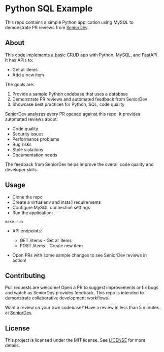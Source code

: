 # Python SQL Example

This repo contains a simple Python application using MySQL to demonstrate PR reviews from [SeniorDev](https://seniordev.ai).

## About

This code implements a basic CRUD app with Python, MySQL, and FastAPI. It has APIs to:

- Get all items
- Add a new item

The goals are:

1. Provide a sample Python codebase that uses a database
2. Demonstrate PR reviews and automated feedback from SeniorDev
3. Showcase best practices for Python, SQL, code quality

SeniorDev analyzes every PR opened against this repo. It provides automated reviews about:

- Code quality
- Security issues
- Performance problems
- Bug risks
- Style violations
- Documentation needs

The feedback from SeniorDev helps improve the overall code quality and developer skills.

## Usage

- Clone the repo
- Create a virtualenv and install requirements
- Configure MySQL connection settings
- Run the application:

```
make run
```

- API endpoints:

  - GET /items - Get all items
  - POST /items - Create new item
  
- Open PRs with some sample changes to see SeniorDev reviews in action!

## Contributing

Pull requests are welcome! Open a PR to suggest improvements or fix bugs and watch as SeniorDev provides feedback. This repo is intended to demonstrate collaborative development workflows.

Want a review on your own codebase? Have a review in less than 5 minutes at [SeniorDev](https://app.seniordev.ai). 

## License

This project is licensed under the MIT license. See [LICENSE](LICENSE) for more details.
